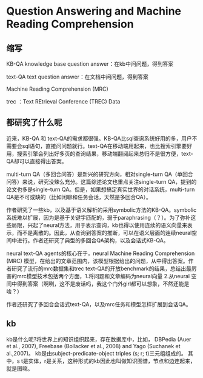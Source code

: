 # Question Answering and Machine Reading Comprehension
## 缩写

KB-QA knowledge base question answer：在kb中问问题，得到答案

text-QA text question answer：在文档中问问题，得到答案

Machine Reading Comprehension (MRC)

trec ：Text REtrieval Conference (TREC) Data
## 都研究了什么呢

近来，KB-QA 和 text-QA的需求都很强。KB-QA比sql查询系统好用的多，用户不需要会sql语句，直接问问题就行。text-QA在移动端用起来，也比搜索引擎要好用，搜索引擎会列出好多页的查询结果，移动端翻阅起来总归不是很方便，text-QA却可以直接得出答案。

multi-turn QA（多回合问答）是新兴的研究方向，相对single-turn QA（单回合问答）来说，研究没辣么充分。这篇综述论文也重点关注single-turn QA，提到的论文也多是single-turn QA。但是，如果想搞定真实世界的对话系统，multi-turn QA是不可或缺的（比如闲聊和任务会话，天然是多回合QA）。

作者研究了一些kb，以及基于语义解析的采用symbolic方法的KB-QA。symbolic系统难以扩展，因为是基于关键字匹配的，弱于paraphrasing（？）。为了弥补这些局限，兴起了neural方法，用于表示查询，kb也得以使用连续的语义向量来表示，而不是离散的。因此，从查询到答案的推断，可以在语义层面的连续neural空间中进行。作者还研究了典型的多回合QA架构，以及会话式KB-QA。

neural text-QA agents的核心在于，neural Machine Reading
Comprehension (MRC) 模型，在给出的文章范围内，该模型根据给出的问题，从中得出答案。作者研究了流行的mrc数据集和trec text-QA的开放benchmark的结果，总结出最厉害的mrc模型技术包括两个方面，1.将问题和文章编码为neural向量 2.从neural 空间中得到答案（啊咧，这不是废话吗，我这个门外girl都可以想象，不然还能是啥？）

作者还研究了多回合会话式text-QA，以及mrc任务和模型怎样扩展到会话QA。
## kb
kb是什么呢?将世界上的知识组织起来，存在数据库中，比如， DBPedia (Auer et al., 2007), Freebase (Bollacker et al., 2008) and Yago (Suchanek et al.,2007)。
kb是由subject-predicate-object triples (s; r; t)三元组组成的。
其中，s t是实体，r是关系，这种形式的kb因此也叫做知识图谱，节点和边连起来，就是图嘛。

